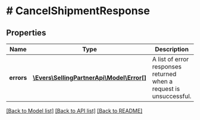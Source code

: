 # # CancelShipmentResponse

## Properties

Name | Type | Description | Notes
------------ | ------------- | ------------- | -------------
**errors** | [**\Evers\SellingPartnerApi\Model\Error[]**](Error.md) | A list of error responses returned when a request is unsuccessful. | [optional]

[[Back to Model list]](../../README.md#models) [[Back to API list]](../../README.md#endpoints) [[Back to README]](../../README.md)
